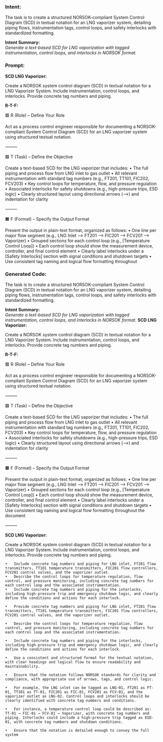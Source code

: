 ### Intent:
The task is to create a structured NORSOK-compliant System Control Diagram (SCD) in textual notation for an LNG vaporizer system, detailing piping flows, instrumentation tags, control loops, and safety interlocks with standardized formatting.  

**Intent Summary:**  
*Generate a text-based SCD for LNG vaporization with tagged instrumentation, control loops, and interlocks in NORSOK format.*

### Prompt:
**SCD LNG Vaporizer:**

Create a NORSOK system control diagram (SCD) in textual notation for a LNG Vaporizer System. Include instrumentation, control loops, and interlocks. Provide concrete tag numbers and piping.

**R-T-F:**

🟥 R (Role) – Define Your Role

Act as a process control engineer responsible for documenting a NORSOK-compliant System Control Diagram (SCD) for an LNG vaporizer system using structured textual notation.

⸻

🟩 T (Task) – Define the Objective

Create a text-based SCD for the LNG vaporizer that includes:
	•	The full piping and process flow from LNG inlet to gas outlet
	•	All relevant instrumentation with standard tag numbers (e.g., FT201, TT101, FIC202, FCV203)
	•	Key control loops for temperature, flow, and pressure regulation
	•	Associated interlocks for safety shutdowns (e.g., high-pressure trips, ESD logic)
	•	Clearly structured layout using directional arrows (-->) and indentation for clarity

⸻

🟧 F (Format) – Specify the Output Format

Present the output in plain-text format, organized as follows:
	•	One line per major flow segment (e.g., LNG Inlet --> FT201 --> FIC201 --> FCV201 --> Vaporizer)
	•	Grouped sections for each control loop (e.g., [Temperature Control Loop])
	•	Each control loop should show the measurement device, controller, and final control element
	•	Clearly label interlocks under a [Safety Interlocks] section with signal conditions and shutdown targets
	•	Use consistent tag naming and logical flow formatting throughout

### Generated Code:
The task is to create a structured NORSOK-compliant System Control Diagram (SCD) in textual notation for an LNG vaporizer system, detailing piping flows, instrumentation tags, control loops, and safety interlocks with standardized formatting.  

**Intent Summary:**  
*Generate a text-based SCD for LNG vaporization with tagged instrumentation, control loops, and interlocks in NORSOK format.*
**SCD LNG Vaporizer:**

Create a NORSOK system control diagram (SCD) in textual notation for a LNG Vaporizer System. Include instrumentation, control loops, and interlocks. Provide concrete tag numbers and piping.

**R-T-F:**

🟥 R (Role) – Define Your Role

Act as a process control engineer responsible for documenting a NORSOK-compliant System Control Diagram (SCD) for an LNG vaporizer system using structured textual notation.

⸻

🟩 T (Task) – Define the Objective

Create a text-based SCD for the LNG vaporizer that includes:
	•	The full piping and process flow from LNG inlet to gas outlet
	•	All relevant instrumentation with standard tag numbers (e.g., FT201, TT101, FIC202, FCV203)
	•	Key control loops for temperature, flow, and pressure regulation
	•	Associated interlocks for safety shutdowns (e.g., high-pressure trips, ESD logic)
	•	Clearly structured layout using directional arrows (-->) and indentation for clarity

⸻

🟧 F (Format) – Specify the Output Format

Present the output in plain-text format, organized as follows:
	•	One line per major flow segment (e.g., LNG Inlet --> FT201 --> FIC201 --> FCV201 --> Vaporizer)
	•	Grouped sections for each control loop (e.g., [Temperature Control Loop])
	•	Each control loop should show the measurement device, controller, and final control element
	•	Clearly label interlocks under a [Safety Interlocks] section with signal conditions and shutdown targets
	•	Use consistent tag naming and logical flow formatting throughout the document

⸻

**SCD LNG Vaporizer:**

Create a NORSOK system control diagram (SCD) in textual notation for a LNG Vaporizer System. Include instrumentation, control loops, and interlocks. Provide concrete tag numbers and piping.

	•	Include concrete tag numbers and piping for LNG inlet, FT201 flow transmitters, TT101 temperature transmitters, FIC201 flow controllers, FCV201 control valves, and the vaporizer outlet.
	•	Describe the control loops for temperature regulation, flow control, and pressure monitoring, including concrete tag numbers for each control loop and the associated instrumentation.
	•	Include concrete tag numbers and piping for the interlocks, including high-pressure trip and emergency shutdown logic, and clearly define the conditions and actions for each interlock.

	•	Provide concrete tag numbers and piping for LNG inlet, FT201 flow transmitters, TT101 temperature transmitters, FIC201 flow controllers, FCV201 control valves, and the vaporizer outlet.

	•	Describe the control loops for temperature regulation, flow control, and pressure monitoring, including concrete tag numbers for each control loop and the associated instrumentation.

	•	Include concrete tag numbers and piping for the interlocks, including high-pressure trip and emergency shutdown logic, and clearly define the conditions and actions for each interlock.

	•	Use a consistent and structured format for the textual notation, with clear headings and logical flow to ensure readability and maintainability.

	•	Ensure that the notation follows NORSOK standards for clarity and compliance, with appropriate use of arrows, tags, and control logic.

	•	For example, the LNG inlet can be tagged as LNG-01, FT201 as FT-01, TT101 as TT-01, FIC201 as FIC-01, FCV201 as FCV-01, and the vaporizer outlet as LNG-02. Control loops and interlocks should be clearly identified with concrete tag numbers and conditions.

	•	For instance, a temperature control loop could be described as: TT-01 → FIC-01 → FCV-01 → Vaporizer, with concrete tag numbers and piping. Interlocks could include a high-pressure trip tagged as ESD-01, with concrete tag numbers and shutdown conditions.

	•	Ensure that the notation is detailed enough to convey the full system
